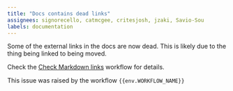 ```yaml
---
title: "Docs contains dead links"
assignees: signorecello, catmcgee, critesjosh, jzaki, Savio-Sou
labels: documentation
---
```


Some of the external links in the docs are now dead. This is likely due to the thing being linked to being moved.

Check the [Check Markdown links]({{env.WORKFLOW_URL}}) workflow for details.

This issue was raised by the workflow `{{env.WORKFLOW_NAME}}`
